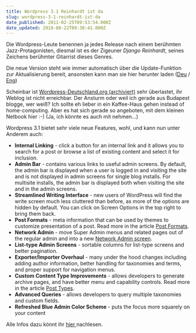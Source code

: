 ```yaml
---
title: Wordpress 3.1 Reinhardt ist da
slug: wordpress-3-1-reinhardt-ist-da
date_published: 2011-02-25T09:53:54.000Z
date_updated: 2018-08-22T09:38:41.000Z
---
```


Die Wordpress-Leute benennen ja jedes Release nach einem berühmten Jazz-Protagonisten, diesmal ist es der Zigeuner *Django Reinhardt*, seines Zeichens berühmter Gitarrist dieses Genres.

Die neue Version steht wie immer automatisch über die Update-Funktion zur Aktualisierung bereit, ansonsten kann man sie hier herunter laden ([Deu](http://wordpress-deutschland.org/download/deutsch) / [Eng](http://wordpress.org/download/))

Scheinbar ist [Wordpress-Deutschland.org (archiviert)](http://web.archive.org/web/20110226092332/http://blog.wordpress-deutschland.org:80/2011/02/23/wordpress-3-1-de-edition.html) sehr überlastet, ihr Weblog ist nicht erreichbar. Der Ansturm oder weil ich gerade aus Budapest blogge, wer weiß? Ich sollte eh lieber in ein Kaffee-Haus gehen instead of home-computing. Aber es hat sich gerade so angeboten, mit dem kleinen Netbook hier :-) (Ja, ich könnte es auch mit nehmen...)

Wordpress 3.1 bietet sehr viele neue Features, wohl, und kann nun unter Anderem auch:

- **Internal Linking** - click a button for an internal link and it allows you to search for a post or browse a list of existing content and select it for inclusion.
- **Admin Bar** - contains various links to useful admin screens. By default, the admin bar is displayed when a user is logged in and visiting the site and is not displayed in admin screens for single blog installs. For multisite installs, the admin bar is displayed both when visiting the site and in the admin screens.
- **Streamlined Writing Interface** - new users of WordPress will find the write screen much less cluttered than before, as more of the options are hidden by default. You can click on Screen Options in the top right to bring them back.
- **Post Formats** - meta information that can be used by themes to customize presentation of a post.  Read more in the article [Post Formats](http://codex.wordpress.org/Post_Formats).
- **Network Admin** - move Super Admin menus and related pages out of the regular admin and into a new [Network Admin screen](http://codex.wordpress.org/Network_Admin).
- **List-type Admin Screens** - sortable columns for list-type screens and better pagination.
- **Exporter/Importer Overhaul** - many under the hood changes including adding author information, better handling for taxonomies and terms, and proper support for navigation menus.
- **Custom Content Type Improvements** - allows developers to generate archive pages, and have better menu and capability controls.  Read more in the article [Post Types](http://codex.wordpress.org/Post_Types).
- **Advanced Queries** - allows developers to query multiple taxonomies and custom fields.
- **Refreshed Blue Admin Color Scheme** - puts the focus more squarely on your content

Alle Infos dazu könnt ihr [hier ](http://codex.wordpress.org/Version_3.1)nachlesen.
